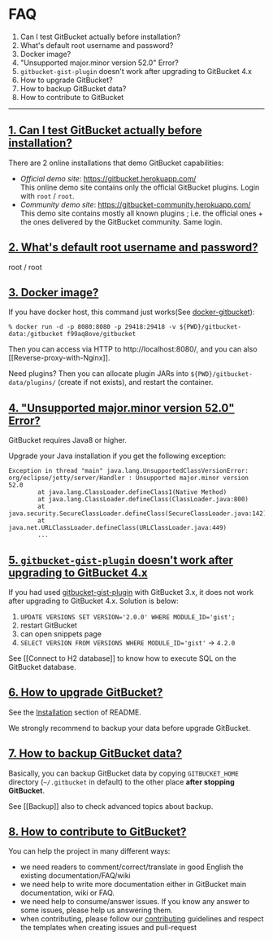 FAQ
===

  1. Can I test GitBucket actually before installation?
  1. What's default root username and password?
  1. Docker image?
  1. "Unsupported major.minor version 52.0" Error?
  1. ```gitbucket-gist-plugin``` doesn't work after upgrading to GitBucket 4.x
  1. How to upgrade GitBucket?
  1. How to backup GitBucket data?
  1. How to contribute to GitBucket

-----
## [1. Can I test GitBucket actually before installation?](#q-1)

There are 2 online installations that demo GitBucket capabilities:

- _Official demo site_: https://gitbucket.herokuapp.com/  
This online demo site contains only the official GitBucket plugins. Login with `root` / `root`.
- _Community demo site_: https://gitbucket-community.herokuapp.com/  
This demo site contains mostly all known plugins ; i.e. the official ones + the ones delivered by the GitBucket community. Same login.

## [2. What's default root username and password?](#q-2)

root / root

## [3. Docker image?](#q-3)

If you have docker host, this command just works(See [docker-gitbucket](https://github.com/f99aq8ove/docker-gitbucket)):

`% docker run -d -p 8080:8080 -p 29418:29418 -v ${PWD}/gitbucket-data:/gitbucket f99aq8ove/gitbucket`

Then you can access via HTTP to http://localhost:8080/, and you can also [[Reverse-proxy-with-Nginx]].

Need plugins? Then you can allocate plugin JARs into `${PWD}/gitbucket-data/plugins/` (create if not exists), and restart the container.

## [4. "Unsupported major.minor version 52.0" Error?](#q-4)

GitBucket requires Java8 or higher.

Upgrade your Java installation if you get the following exception:

```
Exception in thread "main" java.lang.UnsupportedClassVersionError: org/eclipse/jetty/server/Handler : Unsupported major.minor version 52.0
        at java.lang.ClassLoader.defineClass1(Native Method)
        at java.lang.ClassLoader.defineClass(ClassLoader.java:800)
        at java.security.SecureClassLoader.defineClass(SecureClassLoader.java:142)
        at java.net.URLClassLoader.defineClass(URLClassLoader.java:449)
        ...
```

## [5. ```gitbucket-gist-plugin``` doesn't work after upgrading to GitBucket 4.x](#q-5)

If you had used [gitbucket-gist-plugin](https://github.com/gitbucket/gitbucket-gist-plugin) with GitBucket 3.x, it does not work after upgrading to GitBucket 4.x. Solution is below:

1. `UPDATE VERSIONS SET VERSION='2.0.0' WHERE MODULE_ID='gist';`
2. restart GitBucket
3. can open snippets page
4. `SELECT VERSION FROM VERSIONS WHERE MODULE_ID='gist'` -> `4.2.0`

See [[Connect to H2 database]] to know how to execute SQL on the GitBucket database.

## [6. How to upgrade GitBucket?](#q-6)

See the [Installation](https://github.com/gitbucket/gitbucket#installation) section of README. 

We strongly recommend to backup your data before upgrade GitBucket.

## [7. How to backup GitBucket data?](#q-7)

Basically, you can backup GitBucket data by copying `GITBUCKET_HOME` directory (`~/.gitbucket` in default) to the other place **after stopping GitBucket**.

See [[Backup]] also to check advanced topics about backup.

## [8. How to contribute to GitBucket?](#q-8)

You can help the project in many different ways:

- we need readers to comment/correct/translate in good English the existing documentation/FAQ/wiki
- we need help to write more documentation either in GitBucket main documentation, wiki or FAQ.
- we need help to consume/answer issues. If you know any answer to some issues, please help us answering them.
- when contributing, please follow our [contributing](https://github.com/gitbucket/gitbucket/blob/master/.github/CONTRIBUTING.md) guidelines and respect the templates when creating issues and pull-request